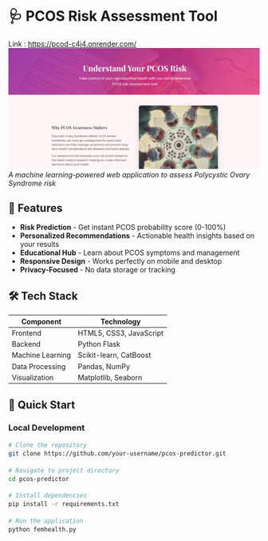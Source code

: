 # 🩺 PCOS Risk Assessment Tool
Link : https://pcod-c4j4.onrender.com/
![App Screenshot](https://github.com/Karanchrish/PCOD/blob/main/SS-1.jpg)  
*A machine learning-powered web application to assess Polycystic Ovary Syndrome risk*

## 🌟 Features

- **Risk Prediction** - Get instant PCOS probability score (0-100%)
- **Personalized Recommendations** - Actionable health insights based on your results
- **Educational Hub** - Learn about PCOS symptoms and management
- **Responsive Design** - Works perfectly on mobile and desktop
- **Privacy-Focused** - No data storage or tracking

## 🛠 Tech Stack

| Component       | Technology |
|-----------------|------------|
| Frontend        | HTML5, CSS3, JavaScript |
| Backend         | Python Flask |
| Machine Learning| Scikit-learn, CatBoost |
| Data Processing | Pandas, NumPy |
| Visualization   | Matplotlib, Seaborn |

## 🚀 Quick Start

### Local Development

```bash
# Clone the repository
git clone https://github.com/your-username/pcos-predictor.git

# Navigate to project directory
cd pcos-predictor

# Install dependencies
pip install -r requirements.txt

# Run the application
python femhealth.py
```


